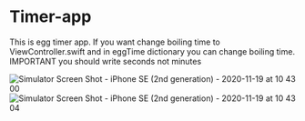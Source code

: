 # Timer-app
This is egg timer app. If you want change boiling time to ViewController.swift and in eggTime dictionary you can change boiling time. IMPORTANT you should write seconds not minutes

![Simulator Screen Shot - iPhone SE (2nd generation) - 2020-11-19 at 10 43 00](https://user-images.githubusercontent.com/74178243/99626927-12be9a00-2a55-11eb-9db1-3aa3e105c91e.png)
![Simulator Screen Shot - iPhone SE (2nd generation) - 2020-11-19 at 10 43 04](https://user-images.githubusercontent.com/74178243/99626931-15b98a80-2a55-11eb-8e57-d4cef861610e.png)

